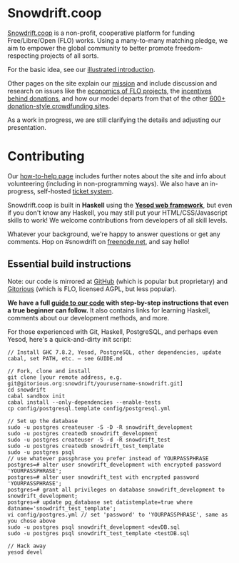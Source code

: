 Snowdrift.coop
==============

[Snowdrift.coop](https://snowdrift.coop) is a non-profit, cooperative platform for funding Free/Libre/Open (FLO) works. Using a many-to-many matching pledge, we aim to empower the global community to better promote freedom-respecting projects of all sorts.

For the basic idea, see our [illustrated introduction](https://snowdrift.coop/p/snowdrift/w/intro).

Other pages on the site explain our [mission](https://snowdrift.coop/p/snowdrift/w/mission) and include discussion and research on issues like the [economics of FLO projects](https://snowdrift.coop/p/snowdrift/w/economics), the [incentives behind donations](https://snowdrift.coop/p/snowdrift/w/psychology), and how our model departs from that of the other [600+ donation-style crowdfunding sites](https://snowdrift.coop/p/snowdrift/w/othercrowdfunding).

As a work in progress, we are still clarifying the details and adjusting our presentation.


Contributing
===========

Our [how-to-help page](https://snowdrift.coop/p/snowdrift/w/how-to-help) includes further notes about the site and info about volunteering (including in non-programming ways). We also have an in-progress, self-hosted [ticket system](http://snowdrift.coop/p/snowdrift/t).

Snowdrift.coop is built in **Haskell** using the **[Yesod web framework](http://www.yesodweb.com/)**,
but even if you don't know any Haskell, you may still put your HTML/CSS/Javascript skills to work!
We welcome contributions from developers of all skill levels.

Whatever your background, we're happy to answer questions or get any comments. Hop on #snowdrift on [freenode.net](http://webchat.freenode.net/?channels=#snowdrift), and say hello!


Essential build instructions
----------------------------

Note: our code is mirrored at [GitHub](https://github.com/dlthomas/snowdrift) (which is popular but proprietary) and [Gitorious](https://gitorious.org/snowdrift/snowdrift) (which is FLO, licensed AGPL, but less popular).

**We have a full [guide to our code](GUIDE.md) with step-by-step instructions that even a true beginner can follow.**
It also contains links for learning Haskell, comments about our development methods, and more.

For those experienced with Git, Haskell, PostgreSQL, and perhaps even Yesod,
here's a quick-and-dirty init script:

```
// Install GHC 7.8.2, Yesod, PostgreSQL, other dependencies, update cabal, set PATH, etc. — see GUIDE.md

// Fork, clone and install
git clone [your remote address, e.g. git@gitorious.org:snowdrift/yourusername-snowdrift.git]
cd snowdrift
cabal sandbox init
cabal install --only-dependencies --enable-tests
cp config/postgresql.template config/postgresql.yml

// Set up the database
sudo -u postgres createuser -S -D -R snowdrift_development
sudo -u postgres createdb snowdrift_development
sudo -u postgres createuser -S -d -R snowdrift_test
sudo -u postgres createdb snowdrift_test_template
sudo -u postgres psql
// use whatever passphrase you prefer instead of YOURPASSPHRASE
postgres=# alter user snowdrift_development with encrypted password 'YOURPASSPHRASE'; 
postgres=# alter user snowdrift_test with encrypted password 'YOURPASSPHRASE';
postgres=# grant all privileges on database snowdrift_development to snowdrift_development;
postgres=# update pg_database set datistemplate=true where datname='snowdrift_test_template';
vi config/postgres.yml // set 'password' to 'YOURPASSPHRASE', same as you chose above
sudo -u postgres psql snowdrift_development <devDB.sql
sudo -u postgres psql snowdrift_test_template <testDB.sql

// Hack away
yesod devel
```
